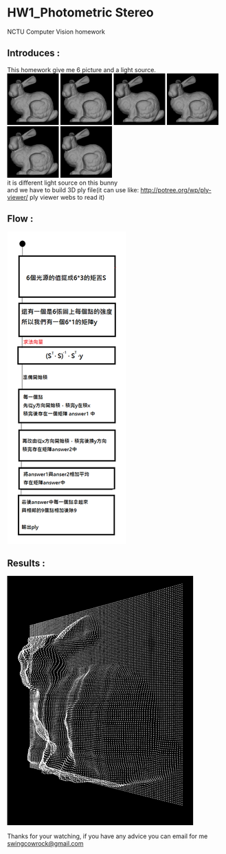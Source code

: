 # HW1_Photometric Stereo  
NCTU Computer Vision homework  
  
  
## Introduces :  
This homework give me 6 picture and a light source.  
![bunny1](https://raw.githubusercontent.com/PohanYang/Computer-Vision/master/HW1_Photometric%20Stereo/bunny/pic1.bmp) ![bunny2](https://raw.githubusercontent.com/PohanYang/Computer-Vision/master/HW1_Photometric%20Stereo/bunny/pic2.bmp) ![bunny3](https://raw.githubusercontent.com/PohanYang/Computer-Vision/master/HW1_Photometric%20Stereo/bunny/pic3.bmp) ![bunny4](https://raw.githubusercontent.com/PohanYang/Computer-Vision/master/HW1_Photometric%20Stereo/bunny/pic4.bmp) ![bunny5](https://raw.githubusercontent.com/PohanYang/Computer-Vision/master/HW1_Photometric%20Stereo/bunny/pic5.bmp) ![bunny6](https://raw.githubusercontent.com/PohanYang/Computer-Vision/master/HW1_Photometric%20Stereo/bunny/pic6.bmp)  
it is different light source on this bunny  
and we have to build 3D ply file(it can use like: <http://potree.org/wp/ply-viewer/> ply viewer webs to read it)  
  
  
## Flow :  
  
![readme0](https://raw.githubusercontent.com/PohanYang/Computer-Vision/master/HW1_Photometric%20Stereo/docs/rd_img0.png)  
  
  
## Results :  
  
![readme1](https://raw.githubusercontent.com/PohanYang/Computer-Vision/ecc6368ba466e64d36db4366cb2e351fb240f84f/HW1_Photometric%20Stereo/docs/rd_img1.png)  

Thanks for your watching, if you have any advice you can email for me <swingcowrock@gmail.com>
